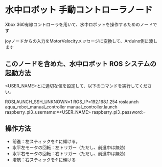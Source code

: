 # 水中ロボット 手動コントローラノード

Xbox 360有線コントローラを用いて、水中ロボットを操作するためのノードです

joyノードからの入力をMotorVelocityメッセージに変換して、Arduino側に渡します

## このノードを含めた、水中ロボット ROS システムの起動方法

<USER_NAME>と<PASSWD>に適切な値を設定して、以下のコマンドを実行してください。

ROSLAUNCH_SSH_UNKNOWN=1 ROS_IP=192.168.1.254 roslaunch aqua_robot_manual_controller manual_controller.launch raspberry_pi3_username:=<USER_NAME> raspberry_pi3_password:=<PASSWORD>

## 操作方法

- 前進：左スティックを↑に傾ける。
- 水平左モータの回転：左トリガー（ただし、前進中は無効）
- 水平右モータの回転：右トリガー（ただし、前進中は無効）
- 潜航：右スティックを↑に傾ける
